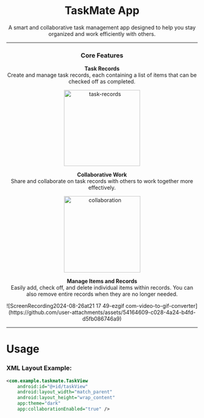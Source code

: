 <div align="center">
    <h1>TaskMate App</h1>
    <p>A smart and collaborative task management app designed to help you stay organized and work efficiently with others.</p>
</div>

---

<div align="center">
    <h3>Core Features</h3>
    <p><b>Task Records</b><br>
    Create and manage task records, each containing a list of items that can be checked off as completed.</p>
</div>

<div align="center">
    <img width="200" alt="task-records" src="https://github.com/user-attachments/assets/task-records.png">
</div>

<div align="center">
    <p><b>Collaborative Work</b><br>
    Share and collaborate on task records with others to work together more effectively.</p>
</div>

<div align="center">
    <img width="201" alt="collaboration" src="https://github.com/user-attachments/assets/collaboration.png">
</div>

<div align="center">
    <p><b>Manage Items and Records</b><br>
    Easily add, check off, and delete individual items within records. You can also remove entire records when they are no longer needed.</p>
</div>

<div align="center">
 ![ScreenRecording2024-08-26at21 17 49-ezgif com-video-to-gif-converter](https://github.com/user-attachments/assets/54164609-c028-4a24-b4fd-d5fb086746a9)
</div>

---

# Usage
### XML Layout Example:
```xml
<com.example.taskmate.TaskView
    android:id="@+id/taskView"
    android:layout_width="match_parent"
    android:layout_height="wrap_content"
    app:theme="dark"
    app:collaborationEnabled="true" />
